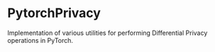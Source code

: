 # PytorchPrivacy
Implementation of various utilities for performing Differential Privacy operations in PyTorch. 

